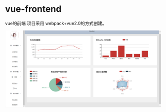 # vue-frontend
vue的前端
项目采用 webpack+vue2.0的方式创建。

![images](https://github.com/yspwf/background/blob/master/img/111.png)



